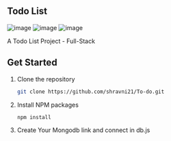 ## Todo List
![image](https://user-images.githubusercontent.com/91143764/204446548-3762ac04-acb0-43df-85ba-80205bd0622f.png)
![image](https://user-images.githubusercontent.com/91143764/204446291-f885d545-bf9d-4706-8997-f7f2829d33d5.png)
![image](https://user-images.githubusercontent.com/91143764/204446351-50f109f9-71cc-49b6-9c94-b71fcb0ca4cd.png)

A Todo List Project - Full-Stack

## Get Started

1. Clone the repository

   ```sh 
   git clone https://github.com/shravni21/To-do.git

   ```

2. Install NPM packages

   ```sh
   npm install
   ```

3. Create Your Mongodb link and connect in db.js
